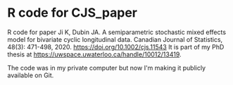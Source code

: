 # R code for CJS_paper
R code for paper 
Ji K, Dubin JA.  A semiparametric stochastic mixed effects model for bivariate cyclic longitudinal data.  Canadian Journal of Statistics, 48(3): 471-498, 2020. https://doi.org/10.1002/cjs.11543
It is part of my PhD thesis at https://uwspace.uwaterloo.ca/handle/10012/13419.

The code was in my private computer but now I'm making it publicly available on Git.
